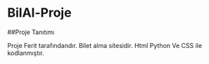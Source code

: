 # BilAl-Proje

##Proje Tanıtımı

Proje Ferit tarafındandır. Bilet alma sitesidir. Html Python Ve CSS ile kodlanmıştır.
